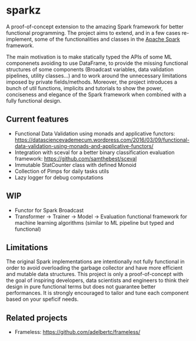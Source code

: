# sparkz
A proof-of-concept extension to the amazing Spark framework for better functional programming.
The project aims to extend, and in a few cases re-implement, some of the functionalities and classes in the [Apache Spark](spark.apache.org) framework.

The main motivation is to make statically typed the APIs of some ML componenets avoiding to use DataFrame, to provide the missing functional structures of some components (Broadcast variables, data validation pipelines, utility classes...) and to work around the unnecessary limitations imposed by private fields/methods.
Moreover, the project introduces a bunch of util functions, implicits and tutorials to show the power, conciseness and elegance of the Spark framework when combined with a fully functional design.

## Current features

* Functional Data Validation using monads and applicative functors: https://datasciencevademecum.wordpress.com/2016/03/09/functional-data-validation-using-monads-and-applicative-functors/
* Integration with sceval for a better binary classification evaluation framework: https://github.com/samthebest/sceval
* Immutable StatCounter class with defined Monoid
* Collection of Pimps for daily tasks utils
* Lazy logger for debug computations

## WIP
* Functor for Spark Broadcast
* Transformer -> Trainer -> Model -> Evaluation functional framework for machine learning algorithms (similar to ML pipeline but typed and functional)
 
## Limitations
The original Spark implementations are intentionally not fully functional in order to avoid overloading the garbage collector and have more efficient and mutable data structures. This project is only a proof-of-concept with the goal of inspiring developers, data scientists and engineers to think their design in pure functional terms but does not guarantee better performances. It is strongly encouraged to tailor and tune each component based on your speficif needs.

## Related projects
* Frameless: https://github.com/adelbertc/frameless/
